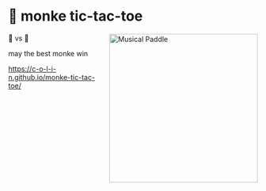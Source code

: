 # 🍌 monke tic-tac-toe
<img src="https://i.imgur.com/b2AdMag.png" align="right" width="300px" alt="Musical Paddle" title="monke tic-tac-toe screenshot">

🦧 vs 🐒

may the best monke win

https://c-o-l-i-n.github.io/monke-tic-tac-toe/
